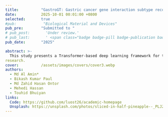 ```yaml
---
title:          "GastroGT: Gastric cancer gene interaction subtype recognition from gene expression with transformer based classification"
date:           2025-10-01 00:01:00 +0800
selected:       true
#pub:            "Biological Material and Devices"
pub_pre:        "Submitted to "
# pub_post:       'Under review.'
# pub_last:       ' <span class="badge badge-pill badge-publication badge-success">Spotlight</span>'
pub_date:       "2025"

abstract: >-
  This study presents a Transformer-based deep learning framework for the analysis and classification of gastric cancer subtypes using high-dimensional gene expression data. Initially, t-distributed Stochastic Neighbor Embedding (t-SNE) was employed to reduce dimensionality while preserving local neighborhood structures for better interpretability. K-means clustering was then applied to the t-SNE embeddings, identifying three distinct clusters that may represent underlying biological subtypes. These cluster labels were used as auxiliary information to guide supervised learning. To mitigate class imbalance, an upsampling technique was applied, ensuring a more balanced distribution of samples across subtypes. The Transformer model, utilizing self-attention mechanisms, effectively captured complex gene-gene relationships and long-range dependencies within the expression data. Experimental results demonstrated strong classification performance, with the model achieving an accuracy of 98.07%, highlighting the potential of this approach for reliable subtype differentiation and biomarker discovery in gastric cancer
research.
cover:          /assets/images/covers/cover3.webp
authors:
  - Md Al Amin*
  - Bikash Kumar Paul
  - Md Zahid Hasan Ontor
  - Mehedi Hassan
  - Touhid Bhuiyan
links:
  Code: https://github.com/luost26/academic-homepage
  Unsplash: https://unsplash.com/photos/sliced-in-half-pineapple--_PLJZmHZzk
---
```

